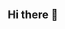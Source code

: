 ## Hi there 👋

<!--
**nifry/nifry** is a ✨ _special_ ✨ repository because its `README.md` (this file) appears on your GitHub profile.

Here are some ideas to get you started:

- 🔭 Estudando desenvolvimento de sistemas ...
- 🌱 Vivendo e aprendendo ...
- 💬 Pensador ...
- 📫 Java, pyhton,html,C,java script ...
- 😄 Comunicativo ...
- ⚡ Aprendendo linguangens de programção ...
-->
